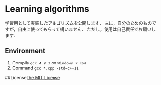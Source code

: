 # Learning algorithms 
学習用として実装したアルゴリズムを公開します．
主に，自分のためのものですが，自由に使ってもらって構いません．
ただし，使用は自己責任でお願いします．

## Environment
1. Compile `gcc 4.8.3` on `Windows 7 x64`
2. Command `gcc *.cpp -std=c++11`

##License
[the MIT License][link_license]

[link_license]:https://github.com/romancek/algorithm/LISENCE

